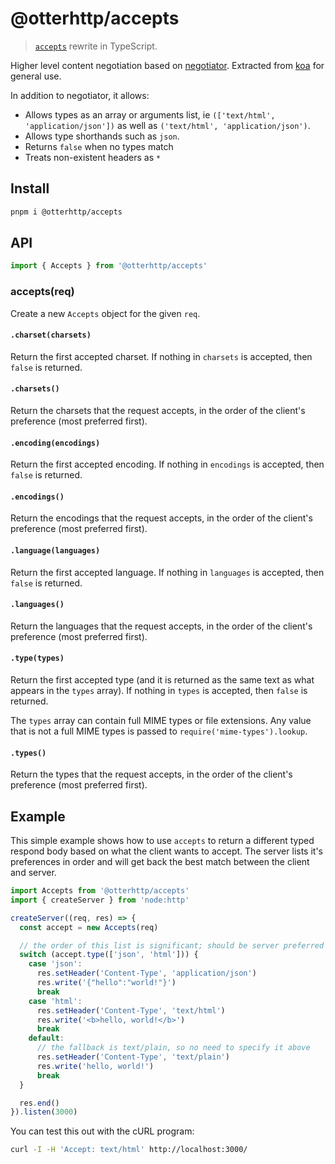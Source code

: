 # @otterhttp/accepts

> [`accepts`](https://github.com/jshttp/accepts) rewrite in TypeScript.

Higher level content negotiation based on
[negotiator](https://www.npmjs.com/package/negotiator). Extracted from
[koa](https://www.npmjs.com/package/koa) for general use.

In addition to negotiator, it allows:

- Allows types as an array or arguments list, ie
  `(['text/html', 'application/json'])` as well as
  `('text/html', 'application/json')`.
- Allows type shorthands such as `json`.
- Returns `false` when no types match
- Treats non-existent headers as `*`

## Install

```sh
pnpm i @otterhttp/accepts
```

## API

```ts
import { Accepts } from '@otterhttp/accepts'
```

### accepts(req)

Create a new `Accepts` object for the given `req`.

#### `.charset(charsets)`

Return the first accepted charset. If nothing in `charsets` is accepted, then
`false` is returned.

#### `.charsets()`

Return the charsets that the request accepts, in the order of the client's
preference (most preferred first).

#### `.encoding(encodings)`

Return the first accepted encoding. If nothing in `encodings` is accepted, then
`false` is returned.

#### `.encodings()`

Return the encodings that the request accepts, in the order of the client's
preference (most preferred first).

#### `.language(languages)`

Return the first accepted language. If nothing in `languages` is accepted, then
`false` is returned.

#### `.languages()`

Return the languages that the request accepts, in the order of the client's
preference (most preferred first).

#### `.type(types)`

Return the first accepted type (and it is returned as the same text as what
appears in the `types` array). If nothing in `types` is accepted, then `false`
is returned.

The `types` array can contain full MIME types or file extensions. Any value that
is not a full MIME types is passed to `require('mime-types').lookup`.

#### `.types()`

Return the types that the request accepts, in the order of the client's
preference (most preferred first).

## Example

This simple example shows how to use `accepts` to return a different typed
respond body based on what the client wants to accept. The server lists it's
preferences in order and will get back the best match between the client and
server.

```ts
import Accepts from '@otterhttp/accepts'
import { createServer } from 'node:http'

createServer((req, res) => {
  const accept = new Accepts(req)

  // the order of this list is significant; should be server preferred order
  switch (accept.type(['json', 'html'])) {
    case 'json':
      res.setHeader('Content-Type', 'application/json')
      res.write('{"hello":"world!"}')
      break
    case 'html':
      res.setHeader('Content-Type', 'text/html')
      res.write('<b>hello, world!</b>')
      break
    default:
      // the fallback is text/plain, so no need to specify it above
      res.setHeader('Content-Type', 'text/plain')
      res.write('hello, world!')
      break
  }

  res.end()
}).listen(3000)
```

You can test this out with the cURL program:

```sh
curl -I -H 'Accept: text/html' http://localhost:3000/
```
